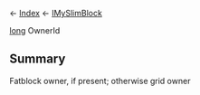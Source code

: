 ← [Index](Api-Index) ← [IMySlimBlock](VRage.Game.ModAPI.Ingame.IMySlimBlock)

[long](System.Int64) OwnerId

## Summary

Fatblock owner, if present; otherwise grid owner

